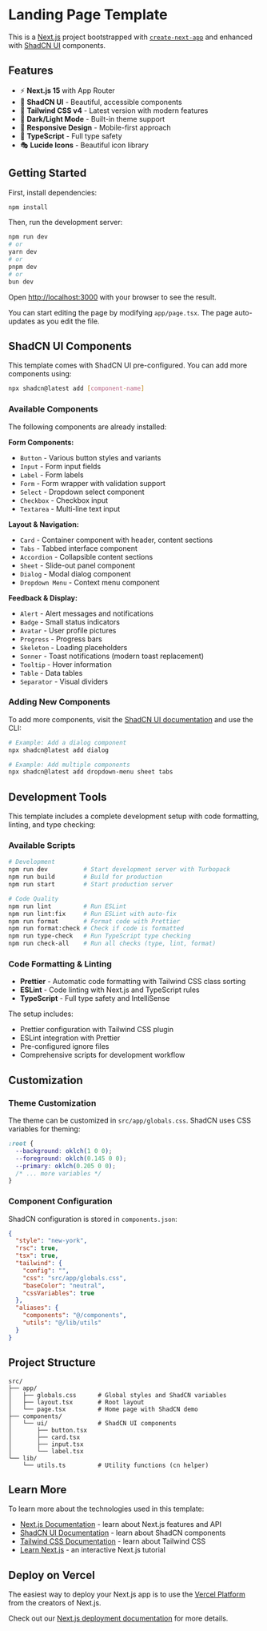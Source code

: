 # Landing Page Template

This is a [Next.js](https://nextjs.org) project bootstrapped with [`create-next-app`](https://nextjs.org/docs/app/api-reference/cli/create-next-app) and enhanced with [ShadCN UI](https://ui.shadcn.com/) components.

## Features

- ⚡ **Next.js 15** with App Router
- 🎨 **ShadCN UI** - Beautiful, accessible components
- 🎯 **Tailwind CSS v4** - Latest version with modern features
- 🌙 **Dark/Light Mode** - Built-in theme support
- 📱 **Responsive Design** - Mobile-first approach
- 🔧 **TypeScript** - Full type safety
- 🎭 **Lucide Icons** - Beautiful icon library

## Getting Started

First, install dependencies:

```bash
npm install
```

Then, run the development server:

```bash
npm run dev
# or
yarn dev
# or
pnpm dev
# or
bun dev
```

Open [http://localhost:3000](http://localhost:3000) with your browser to see the result.

You can start editing the page by modifying `app/page.tsx`. The page auto-updates as you edit the file.

## ShadCN UI Components

This template comes with ShadCN UI pre-configured. You can add more components using:

```bash
npx shadcn@latest add [component-name]
```

### Available Components

The following components are already installed:

**Form Components:**

- `Button` - Various button styles and variants
- `Input` - Form input fields
- `Label` - Form labels
- `Form` - Form wrapper with validation support
- `Select` - Dropdown select component
- `Checkbox` - Checkbox input
- `Textarea` - Multi-line text input

**Layout & Navigation:**

- `Card` - Container component with header, content sections
- `Tabs` - Tabbed interface component
- `Accordion` - Collapsible content sections
- `Sheet` - Slide-out panel component
- `Dialog` - Modal dialog component
- `Dropdown Menu` - Context menu component

**Feedback & Display:**

- `Alert` - Alert messages and notifications
- `Badge` - Small status indicators
- `Avatar` - User profile pictures
- `Progress` - Progress bars
- `Skeleton` - Loading placeholders
- `Sonner` - Toast notifications (modern toast replacement)
- `Tooltip` - Hover information
- `Table` - Data tables
- `Separator` - Visual dividers

### Adding New Components

To add more components, visit the [ShadCN UI documentation](https://ui.shadcn.com/docs/components) and use the CLI:

```bash
# Example: Add a dialog component
npx shadcn@latest add dialog

# Example: Add multiple components
npx shadcn@latest add dropdown-menu sheet tabs
```

## Development Tools

This template includes a complete development setup with code formatting, linting, and type checking:

### Available Scripts

```bash
# Development
npm run dev          # Start development server with Turbopack
npm run build        # Build for production
npm run start        # Start production server

# Code Quality
npm run lint         # Run ESLint
npm run lint:fix     # Run ESLint with auto-fix
npm run format       # Format code with Prettier
npm run format:check # Check if code is formatted
npm run type-check   # Run TypeScript type checking
npm run check-all    # Run all checks (type, lint, format)
```

### Code Formatting & Linting

- **Prettier** - Automatic code formatting with Tailwind CSS class sorting
- **ESLint** - Code linting with Next.js and TypeScript rules
- **TypeScript** - Full type safety and IntelliSense

The setup includes:

- Prettier configuration with Tailwind CSS plugin
- ESLint integration with Prettier
- Pre-configured ignore files
- Comprehensive scripts for development workflow

## Customization

### Theme Customization

The theme can be customized in `src/app/globals.css`. ShadCN uses CSS variables for theming:

```css
:root {
  --background: oklch(1 0 0);
  --foreground: oklch(0.145 0 0);
  --primary: oklch(0.205 0 0);
  /* ... more variables */
}
```

### Component Configuration

ShadCN configuration is stored in `components.json`:

```json
{
  "style": "new-york",
  "rsc": true,
  "tsx": true,
  "tailwind": {
    "config": "",
    "css": "src/app/globals.css",
    "baseColor": "neutral",
    "cssVariables": true
  },
  "aliases": {
    "components": "@/components",
    "utils": "@/lib/utils"
  }
}
```

## Project Structure

```
src/
├── app/
│   ├── globals.css      # Global styles and ShadCN variables
│   ├── layout.tsx       # Root layout
│   └── page.tsx         # Home page with ShadCN demo
├── components/
│   └── ui/              # ShadCN UI components
│       ├── button.tsx
│       ├── card.tsx
│       ├── input.tsx
│       └── label.tsx
└── lib/
    └── utils.ts         # Utility functions (cn helper)
```

## Learn More

To learn more about the technologies used in this template:

- [Next.js Documentation](https://nextjs.org/docs) - learn about Next.js features and API
- [ShadCN UI Documentation](https://ui.shadcn.com/docs) - learn about ShadCN components
- [Tailwind CSS Documentation](https://tailwindcss.com/docs) - learn about Tailwind CSS
- [Learn Next.js](https://nextjs.org/learn) - an interactive Next.js tutorial

## Deploy on Vercel

The easiest way to deploy your Next.js app is to use the [Vercel Platform](https://vercel.com/new?utm_medium=default-template&filter=next.js&utm_source=create-next-app&utm_campaign=create-next-app-readme) from the creators of Next.js.

Check out our [Next.js deployment documentation](https://nextjs.org/docs/app/building-your-application/deploying) for more details.
